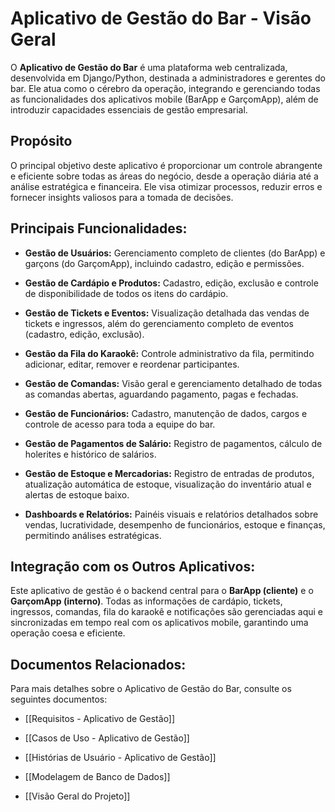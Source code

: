 # Aplicativo de Gestão do Bar - Visão Geral

O **Aplicativo de Gestão do Bar** é uma plataforma web centralizada, desenvolvida em Django/Python, destinada a administradores e gerentes do bar. Ele atua como o cérebro da operação, integrando e gerenciando todas as funcionalidades dos aplicativos mobile (BarApp e GarçomApp), além de introduzir capacidades essenciais de gestão empresarial.

## Propósito

O principal objetivo deste aplicativo é proporcionar um controle abrangente e eficiente sobre todas as áreas do negócio, desde a operação diária até a análise estratégica e financeira. Ele visa otimizar processos, reduzir erros e fornecer insights valiosos para a tomada de decisões.

## Principais Funcionalidades:

- **Gestão de Usuários:** Gerenciamento completo de clientes (do BarApp) e garçons (do GarçomApp), incluindo cadastro, edição e permissões.
    
- **Gestão de Cardápio e Produtos:** Cadastro, edição, exclusão e controle de disponibilidade de todos os itens do cardápio.
    
- **Gestão de Tickets e Eventos:** Visualização detalhada das vendas de tickets e ingressos, além do gerenciamento completo de eventos (cadastro, edição, exclusão).
    
- **Gestão da Fila do Karaokê:** Controle administrativo da fila, permitindo adicionar, editar, remover e reordenar participantes.
    
- **Gestão de Comandas:** Visão geral e gerenciamento detalhado de todas as comandas abertas, aguardando pagamento, pagas e fechadas.
    
- **Gestão de Funcionários:** Cadastro, manutenção de dados, cargos e controle de acesso para toda a equipe do bar.
    
- **Gestão de Pagamentos de Salário:** Registro de pagamentos, cálculo de holerites e histórico de salários.
    
- **Gestão de Estoque e Mercadorias:** Registro de entradas de produtos, atualização automática de estoque, visualização do inventário atual e alertas de estoque baixo.
    
- **Dashboards e Relatórios:** Painéis visuais e relatórios detalhados sobre vendas, lucratividade, desempenho de funcionários, estoque e finanças, permitindo análises estratégicas.
    

## Integração com os Outros Aplicativos:

Este aplicativo de gestão é o backend central para o **BarApp (cliente)** e o **GarçomApp (interno)**. Todas as informações de cardápio, tickets, ingressos, comandas, fila do karaokê e notificações são gerenciadas aqui e sincronizadas em tempo real com os aplicativos mobile, garantindo uma operação coesa e eficiente.

## Documentos Relacionados:

Para mais detalhes sobre o Aplicativo de Gestão do Bar, consulte os seguintes documentos:

- [[Requisitos - Aplicativo de Gestão]]
    
- [[Casos de Uso - Aplicativo de Gestão]]
    
- [[Histórias de Usuário - Aplicativo de Gestão]]
    
- [[Modelagem de Banco de Dados]]
    
- [[Visão Geral do Projeto]]